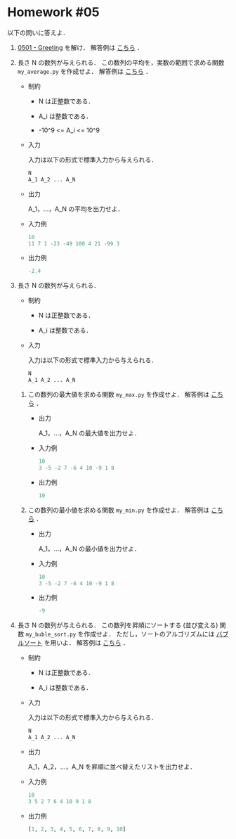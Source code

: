 # Homework #05

以下の問いに答えよ．

1. [0501 - Greeting](https://github.com/fumiyanll23/PythonLearning/blob/main/my_greeting.py) を解け．
解答例は [こちら](https://github.com/fumiyanll23/PythonLearning/blob/main/05_a.py) ．

1. 長さ N の数列が与えられる．
この数列の平均を，実数の範囲で求める関数 `my_average.py` を作成せよ．
解答例は [こちら](https://github.com/fumiyanll23/PythonLearning/blob/main/my_average.py) ．

    - 制約

      - N は正整数である．

      - A_i は整数である．

      - -10^9 <= A_i <= 10^9

    - 入力

      入力は以下の形式で標準入力から与えられる．

      ```python
      N
      A_1 A_2 ... A_N
      ```

    - 出力

      A_1，...，A_N の平均を出力せよ．

    - 入力例

      ```python
      10
      11 7 1 -23 -49 100 4 21 -99 3
      ```

    - 出力例

      ```python
      -2.4
      ```

1. 長さ N の数列が与えられる．

    - 制約

      - N は正整数である．

      - A_i は整数である．

    - 入力

        入力は以下の形式で標準入力から与えられる．

        ```python
        N
        A_1 A_2 ... A_N
        ```

    1. この数列の最大値を求める関数 `my_max.py` を作成せよ．
    解答例は [こちら](https://github.com/fumiyanll23/PythonLearning/blob/main/my_max.py) ．

        - 出力

          A_1，...，A_N の最大値を出力せよ．

        - 入力例

          ```python
          10
          3 -5 -2 7 -6 4 10 -9 1 8
          ```

        - 出力例

          ```python
          10
          ```

    1. この数列の最小値を求める関数 `my_min.py` を作成せよ．
    解答例は [こちら](https://github.com/fumiyanll23/PythonLearning/blob/main/my_min.py) ．

        - 出力

          A_1，...，A_N の最小値を出力せよ．

        - 入力例

          ```python
          10
          3 -5 -2 7 -6 4 10 -9 1 8
          ```

        - 出力例

          ```python
          -9
          ```

1. 長さ N の数列が与えられる．
この数列を昇順にソートする (並び変える) 関数 `my_buble_sort.py` を作成せよ．
ただし，ソートのアルゴリズムには [バブルソート](https://ja.wikipedia.org/wiki/%E3%83%90%E3%83%96%E3%83%AB%E3%82%BD%E3%83%BC%E3%83%88) を用いよ．
解答例は [こちら](https://github.com/fumiyanll23/PythonLearning/blob/main/my_sort.py) ．

    - 制約

      - N は正整数である．

      - A_i は整数である．

    - 入力

      入力は以下の形式で標準入力から与えられる．

      ```python
      N
      A_1 A_2 ... A_N
      ```

    - 出力

      A_1，A_2，...，A_N を昇順に並べ替えたリストを出力せよ．

    - 入力例

      ```python
      10
      3 5 2 7 6 4 10 9 1 8
      ```

    - 出力例

      ```python
      [1, 2, 3, 4, 5, 6, 7, 8, 9, 10]
      ```
